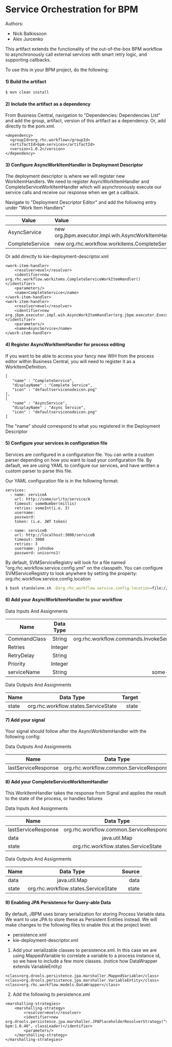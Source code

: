 # Service Orchestration for BPM
Authors:
* Nick Balkissoon
* Alex Jurcenko

This artifact extends the functionality of the out-of-the-box BPM workflow to asynchronously call external services with smart retry logic, and supporting callbacks.

 To use this in your BPM project, do the following:

#### 1) Build the artifact
```sh
$ mvn clean install
```
#### 2) Include the artifact as a dependency
From Business Central, navigation to "Dependencies: Dependencies List" and add the group, artifact, version of this artifact as a dependency.  Or, add directly to the pom.xml.
```
<dependency>
  <groupId>org.rhc.workflow</groupId>
  <artifactId>bpm-services</artifactId>
  <version>1.0.2</version>
</dependency>
```
#### 3) Configure AsyncWorkItemHandler in Deployment Descriptor
The deployment descriptor is where we will register new WorkItemHandlers.  We need to register AsyncWorkItemHandler and CompleteServiceWorkItemHandler which will asynchronously execute our service calls and receive our response when we get a callback.

Navigate to "Deployment Descriptor Editor" and add the following entry under "Work Item Handlers"


|     Value      |  Value   |
| ------------- |:-------------|
AsyncService    |   new org.jbpm.executor.impl.wih.AsyncWorkItemHandler(org.jbpm.executor.ExecutorServiceFactory.newExecutorService())|
CompleteService |   new org.rhc.workflow.workitems.CompleteServiceWorkItemHandler()                                                   |


Or add directly to kie-deployment-descriptor.xml
```
<work-item-handler>
    <resolver>mvel</resolver>
    <identifier>new org.rhc.workflow.workitems.CompleteServiceWorkItemHandler()</identifier>
    <parameters/>
    <name>CompleteService</name>
</work-item-handler>
<work-item-handler>
    <resolver>mvel</resolver>
    <identifier>new org.jbpm.executor.impl.wih.AsyncWorkItemHandler(org.jbpm.executor.ExecutorServiceFactory.newExecutorService())</identifier>
    <parameters/>
    <name>AsyncService</name>
</work-item-handler>
```
#### 4) Register AsyncWorkItemHandler for process editing
If you want to be able to access your fancy new WIH from the process editor within Business Central, you will need to register it as a WorkItemDefinition.
```
[
   "name" : "CompleteService",
   "displayName" : "Complete Service",
   "icon" : "defaultservicenodeicon.png"
],
[
   "name" : "AsyncService",
   "displayName" : "Async Service",
   "icon" : "defaultservicenodeicon.png"
]
```
The "name" should correspond to what you registered in the Deployment Descriptor
#### 5) Configure your services in configuration file
Services are configured in a configuration file.  You can write a custom parser depending on how you want to load your configuration file.
By default, we are using YAML to configure our services, and have written a custom parser to parse this file.

Our YAML configuration file is in the following format:
```
services:
  - name: serviceA
    url: http://some/url/to/service/A
    timeout: someNumber(millis)
    retries: someInt(i.e. 3)
    username:
    password:
    token: (i.e. JWT token)

  - name: serviceB
    url: http://localhost:3000/serviceB
    timeout: 3000
    retries: 3
    username: johndoe
    password: unicorns1!
```
By default, SVMServiceRegistry will look for a file named "org.rhc.workflow.service.config.yml" on the classpath.
You can configure SVMServiceRegistry to look anywhere by setting the property: org.rhc.workflow.service.config.location
```sh
$ bash standalone.sh -Dorg.rhc.workflow.service.config.location=file:///Users/johndoe/files/services_config.yml
```
#### 6) Add your AsyncWorkItemHandler to your workflow

Data Inputs And Assignments

| Name          | Data Type     | Source|
| ------------- |:-------------:| -----:|
| CommandClass  |   String      | org.rhc.workflow.commands.InvokeServiceCommand |
| Retries       |   Integer     | 3 |
| RetryDelay    |   String      | 5s, 10s, 15s |
| Priority      |   Integer     |   0
| serviceName   |   String      |    some-service-name    |

Data Outputs And Assignments

| Name          | Data Type     | Target|
| ------------- |:-------------:| -----:|
| state  |   org.rhc.workflow.states.ServiceState      | state |

#### 7) Add your signal
Your signal should follow after the AsyncWorkItemHandler with the following config:

Data Outputs And Assignments

| Name          | Data Type     | Target|
| ------------- |:-------------:| -----:|
| lastServiceResponse  |   org.rhc.workflow.common.ServiceResponse      | lastServiceResponse |

#### 8) Add your CompleteServiceWorkItemHandler
This WorkItemHandler takes the response from Signal and applies the result to the state of the process, or handles failures

Data Inputs And Assignments

| Name          | Data Type     | Source|
| ------------- |:-------------:| -----:|
| lastServiceResponse  |   org.rhc.workflow.common.ServiceResponse      | lastServiceResponse |
| data | java.util.Map | data
| state| org.rhc.workflow.states.ServiceState | state

Data Outputs And Assignments

| Name          | Data Type     | Source|
| ------------- |:-------------:| -----:|
| data | java.util.Map | data
| state| org.rhc.workflow.states.ServiceState | state


#### 9) Enabling JPA Persistence for Query-able Data
By default, JBPM uses binary serialization for storing Process Variable data.  We want to use JPA to store these as Persistent Entities instead.
We will make changes to the following files to enable this at the project level:

* persistence.xml
* kie-deployment-descriptor.xml

1) Add your serializable classes to persistence.xml.  In this case we are using MappedVariable to correlate a variable to a process instance id, so we have to include a few more classes.  (notice how DataWrapper extends VariableEntity)
```
<class>org.drools.persistence.jpa.marshaller.MappedVariable</class>
<class>org.drools.persistence.jpa.marshaller.VariableEntity</class>
<class>org.rhc.workflow.models.DataWrapper</class>
```

2) Add the following to persistence.xml
```
<marshalling-strategies>
    <marshalling-strategy>
        <resolver>mvel</resolver>
        <identifier>new org.drools.persistence.jpa.marshaller.JPAPlaceholderResolverStrategy("svm:hello-bpm:1.0.40", classLoader)</identifier>
        <parameters/>
    </marshalling-strategy>
</marshalling-strategies>
```